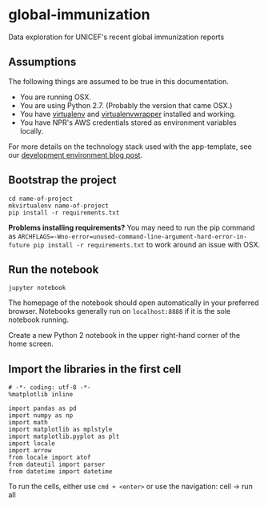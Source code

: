 # global-immunization
Data exploration for  UNICEF's recent global immunization reports

Assumptions
-----------

The following things are assumed to be true in this documentation.

* You are running OSX.
* You are using Python 2.7. (Probably the version that came OSX.)
* You have [virtualenv](https://pypi.python.org/pypi/virtualenv) and [virtualenvwrapper](https://pypi.python.org/pypi/virtualenvwrapper) installed and working.
* You have NPR's AWS credentials stored as environment variables locally.

For more details on the technology stack used with the app-template, see our [development environment blog post](http://blog.apps.npr.org/2013/06/06/how-to-setup-a-developers-environment.html).


Bootstrap the project
---------------------

```
cd name-of-project
mkvirtualenv name-of-project
pip install -r requirements.txt
```

**Problems installing requirements?** You may need to run the pip command as ``ARCHFLAGS=-Wno-error=unused-command-line-argument-hard-error-in-future pip install -r requirements.txt`` to work around an issue with OSX.

Run the notebook
---------------

`
jupyter notebook
`

The homepage of the notebook should open automatically in your preferred browser. Notebooks generally run on `localhost:8888` if it is the sole notebook running.

Create a new Python 2 notebook in the upper right-hand corner of the home screen.

Import the libraries in the first cell
---------------

```
# -*- coding: utf-8 -*-
%matplotlib inline

import pandas as pd
import numpy as np
import math
import matplotlib as mplstyle
import matplotlib.pyplot as plt
import locale
import arrow
from locale import atof
from dateutil import parser
from datetime import datetime
```

To run the cells, either use `cmd + <enter>` or use the navigation: cell -> run all
